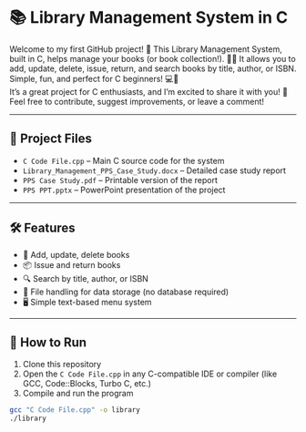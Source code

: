 # 📚 Library Management System in C

Welcome to my first GitHub project! 🎉 This Library Management System, built in C, helps manage your books (or book collection!). 📖✨ It allows you to add, update, delete, issue, return, and search books by title, author, or ISBN. Simple, fun, and perfect for C beginners! 💻💙  
It’s a great project for C enthusiasts, and I’m excited to share it with you! 🤗 Feel free to contribute, suggest improvements, or leave a comment!

---

## 📂 Project Files

- `C Code File.cpp` – Main C source code for the system  
- `Library_Management_PPS_Case_Study.docx` – Detailed case study report  
- `PPS Case Study.pdf` – Printable version of the report  
- `PPS PPT.pptx` – PowerPoint presentation of the project  

---

## 🛠️ Features

- 📌 Add, update, delete books  
- 📦 Issue and return books  
- 🔍 Search by title, author, or ISBN  
- 💾 File handling for data storage (no database required)  
- 🖥️ Simple text-based menu system  

---

## 🚀 How to Run

1. Clone this repository  
2. Open the `C Code File.cpp` in any C-compatible IDE or compiler (like GCC, Code::Blocks, Turbo C, etc.)  
3. Compile and run the program

```bash
gcc "C Code File.cpp" -o library
./library
